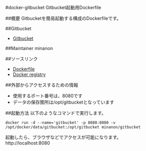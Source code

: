 #docker-gitbucket
Gitbucket起動用Dockerfile

##概要
Gitbucketを簡易起動する構成のDockerfileです。

##Gitbucket
- [Gitbucket](https://github.com/takezoe/gitbucket)

##Maintainer
minanon

##ソースリンク
- [Dockerfile](https://github.com/minanon/docker-gitbucket)
- [Docker registry](https://registry.hub.docker.com/u/minanon/gitbucket/)


##外部からアクセスするための情報
- 使用するポート番号は、8080です
- データの保存箇所は/opt/gitbucketとなっています

##起動方法
以下のようなコマンドで実行します。

    docker run -d --name='gitbucket' -p 8080:8080 -v /opt/docker/data/gitbucket:/opt/gitbucket minanon/gitbucket

起動したら、ブラウザなどでアクセスが可能になります。
http://localhost:8080
